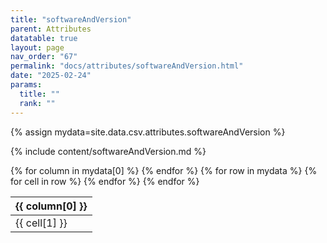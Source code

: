 ```yaml
---
title: "softwareAndVersion"
parent: Attributes
datatable: true
layout: page
nav_order: "67"
permalink: "docs/attributes/softwareAndVersion.html"
date: "2025-02-24"
params:
  title: ""
  rank: ""
---
```

{% assign mydata=site.data.csv.attributes.softwareAndVersion %} 

{% include content/softwareAndVersion.md %}

<table id="myTable" class="display" style="width:100%">
    <thead>
    {% for column in mydata[0] %}
        <th>{{ column[0] }}</th>
    {% endfor %}
    </thead>
    <tbody>
    {% for row in mydata %}
        <tr>
        {% for cell in row %}
            <td>{{ cell[1] }}</td>
        {% endfor %}
        </tr>
    {% endfor %}
    </tbody>
</table>
<script type="text/javascript">
  $(document).ready(function () {
    $('#myTable').DataTable({
      responsive: true,
      deferRender: false,
      paging: false,
      order: [],
    });
  });
</script>
